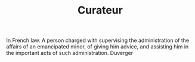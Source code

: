 ---
title: Curateur
letter: C
permalink: "/definitions/bld-curateur.html"
body: In French law. A person charged with supervising the administration of the affairs
  of an emancipated minor, of giving him advice, and assisting him in the important
  acts of such administration. Duverger
published_at: '2018-07-07'
source: Black's Law Dictionary 2nd Ed (1910)
layout: post
---